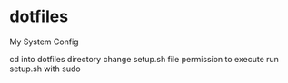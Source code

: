 # dotfiles
My System Config

cd into dotfiles directory
change setup.sh file permission to execute
run setup.sh with sudo
